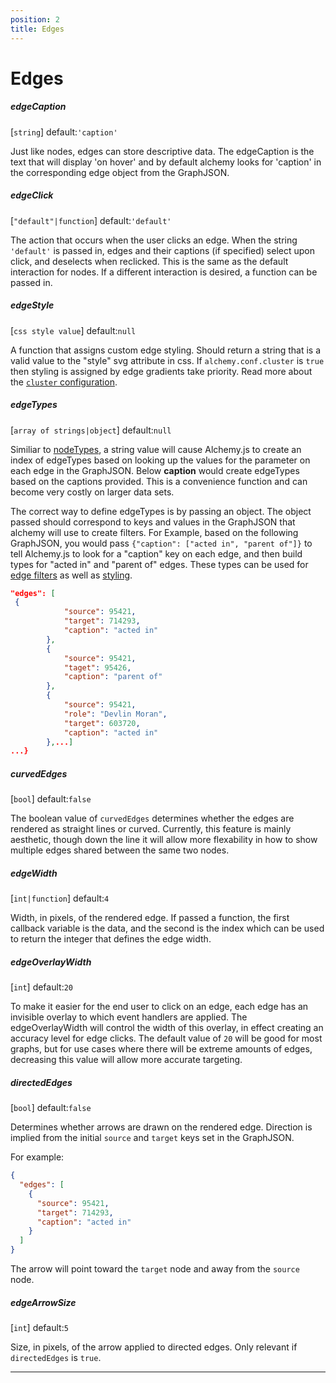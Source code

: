 ```yaml
---
position: 2
title: Edges
---
```


# Edges

<p></p>

##### edgeCaption

[`string`] default:`'caption'` 

Just like nodes, edges can store descriptive data.  The edgeCaption is the text that will display 'on hover' and by default alchemy looks for 'caption' in the corresponding edge object from the GraphJSON.

##### edgeClick

[`"default"|function`] default:`'default'`

The action that occurs when the user clicks an edge.  When the string `'default'` is passed in, edges and their captions (if specified) select upon click, and deselects when reclicked. This is the same as the default interaction for nodes.  If a different interaction is desired, a function can be passed in.

##### edgeStyle

[`css style value`] default:`null`

A function that assigns custom edge styling.  Should return a string that is a valid value to the "style" svg attribute in css.  If `alchemy.conf.cluster` is `true` then styling is assigned by edge gradients take priority.  Read more about the [`cluster` configuration](#cluster).

##### edgeTypes

[`array of strings|object`] default:`null`

Similiar to [nodeTypes](#nodetypes), a string value will cause Alchemy.js to create an index of edgeTypes based on looking up the values for the parameter on each edge in the GraphJSON.  Below **caption** would create edgeTypes based on the captions provided.  This is a convenience function and can become very costly on larger data sets.

The correct way to define edgeTypes is by passing an object.  The object passed should correspond to keys and values in the GraphJSON that alchemy will use to create filters. For Example, based on the following GraphJSON, you would pass `{"caption": ["acted in", "parent of"]}` to tell Alchemy.js to look for a "caption" key on each edge, and then build types for "acted in" and "parent of" edges.  These types can be used for [edge filters](#edgefilters) as well as [styling](#Graph-Styling).

~~~ json
"edges": [
 {
            "source": 95421,
            "target": 714293,
            "caption": "acted in"
        },
        {
            "source": 95421,
            "taget": 95426,
            "caption": "parent of"
        },
        {
            "source": 95421,
            "role": "Devlin Moran",
            "target": 603720,
            "caption": "acted in"
        },...]
...}
~~~

##### curvedEdges

[`bool`] default:`false`

The boolean value of `curvedEdges` determines whether the edges are rendered as straight lines or curved.  Currently, this feature is mainly aesthetic, though down the line it will allow more flexability in how to show multiple edges shared between the same two nodes.

##### edgeWidth

[`int|function`] default:`4`

Width, in pixels, of the rendered edge. If passed a function, the first callback variable is the data, and the second is the index which can be used to return the integer that defines the edge width.

##### edgeOverlayWidth
[`int`] default:`20`

To make it easier for the end user to click on an edge, each edge has an invisible overlay to which event handlers are applied.  The edgeOverlayWidth will control the width of this overlay, in effect creating an accuracy level for edge clicks.  The default value of `20` will be good for most graphs, but for use cases where there will be extreme amounts of edges, decreasing this value will allow more accurate targeting. 

##### directedEdges
[`bool`] default:`false`

Determines whether arrows are drawn on the rendered edge.  Direction is implied from the initial `source` and `target` keys set in the GraphJSON.

For example:

~~~ json
{
  "edges": [
    {
      "source": 95421,
      "target": 714293,
      "caption": "acted in"
    }
  ]
}
~~~

The arrow will point toward the `target` node and away from the `source` node.

##### edgeArrowSize
[`int`] default:`5`

Size, in pixels, of the arrow applied to directed edges.  Only relevant if `directedEdges` is `true`. 

_______

